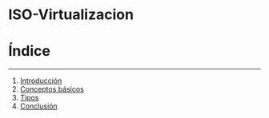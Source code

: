 # ISO-Virtualizacion

# Índice
-------
1. [Introducción]()
2. [Conceptos básicos]()
3. [Tipos]()
4. [Conclusión]()

